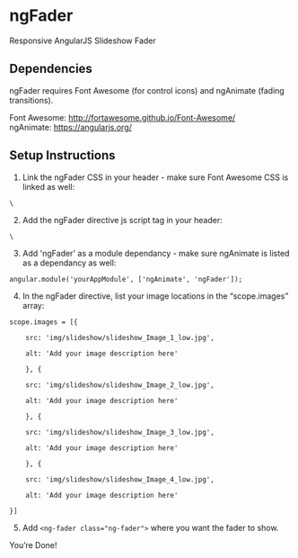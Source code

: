 # ngFader
Responsive AngularJS Slideshow Fader

## Dependencies
ngFader requires Font Awesome (for control icons) and ngAnimate (fading transitions).

Font Awesome:
http://fortawesome.github.io/Font-Awesome/ <br>
ngAnimate:
https://angularjs.org/

## Setup Instructions

1. Link the ngFader CSS in your header - make sure Font Awesome CSS is linked as well:<br>
<pre><code>\<link type="text/css" rel="stylesheet" href="css/ngFader.css"></code></pre>
2. Add the ngFader directive js script tag in your header: <br>
<pre><code>\<script src="js/directives/ngFader.js"></script></code></pre>
3. Add 'ngFader' as a module dependancy - make sure ngAnimate is listed as a dependancy as well:
<pre><code>angular.module('yourAppModule', ['ngAnimate', 'ngFader']);</code></pre>
4. In the ngFader directive, list your image locations in the “scope.images” array: <br>
<pre><code>scope.images = [{<br>
	src: 'img/slideshow/slideshow_Image_1_low.jpg',<br>
	alt: 'Add your image description here'<br>
	}, {<br>
	src: 'img/slideshow/slideshow_Image_2_low.jpg',<br>
	alt: 'Add your image description here'<br>
	}, {<br>
	src: 'img/slideshow/slideshow_Image_3_low.jpg',<br>
	alt: 'Add your image description here'<br>
	}, {<br>
	src: 'img/slideshow/slideshow_Image_4_low.jpg',<br>
	alt: 'Add your image description here'<br>
}]</code></pre>
5. Add <code>\<ng-fader class="ng-fader"></ng-fader></code> where you want the fader to show.<br>

You’re Done!



